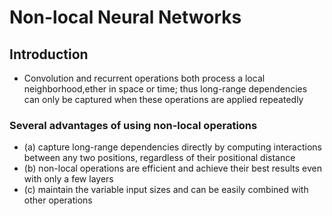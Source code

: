 # Non-local Neural Networks



## Introduction

- Convolution and recurrent operations both process a local neighborhood,ether in space or time; thus long-range dependencies can only be captured when these operations are applied repeatedly

### Several advantages of using non-local operations

- (a) capture long-range dependencies directly by computing interactions between any two positions, regardless of their positional distance
- (b) non-local operations are efficient and achieve their best results even with only a few layers
- (c) maintain the variable input sizes and can be easily combined with other operations



